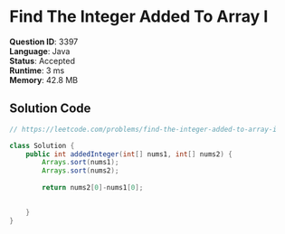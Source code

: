 # Find The Integer Added To Array I

**Question ID**: 3397  
**Language**: Java  
**Status**: Accepted  
**Runtime**: 3 ms  
**Memory**: 42.8 MB  

## Solution Code
```java
// https://leetcode.com/problems/find-the-integer-added-to-array-i

class Solution {
    public int addedInteger(int[] nums1, int[] nums2) {
        Arrays.sort(nums1);
        Arrays.sort(nums2);
        
        return nums2[0]-nums1[0];

        
    }
}
```
